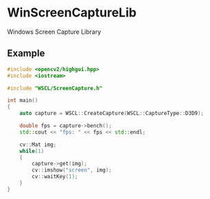 # WinScreenCaptureLib
Windows Screen Capture Library

## Example
````cpp
#include <opencv2/highgui.hpp>
#include <iostream>

#include "WSCL/ScreenCapture.h"

int main()
{
    auto capture = WSCL::CreateCapture(WSCL::CaptureType::D3D9);

    double fps = capture->bench();
    std::cout << "fps: " << fps << std::endl;

    cv::Mat img;
    while(1)
    {
        capture->get(img);
        cv::imshow("screen", img);
        cv::waitKey(1);
    }
}

````
